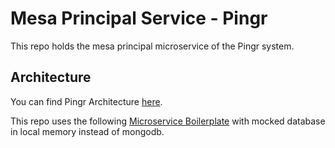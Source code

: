 # Mesa Principal Service - Pingr

This repo holds the mesa principal microservice of the Pingr system.

## Architecture

You can find Pingr Architecture [here](https://drive.google.com/file/d/1vhQkQbRyt0XV6shNbLgarM_9yVwNLwS1/view?usp=sharing).

This repo uses the following [Microservice Boilerplate](https://github.com/Pingr-IMEUSP/ts-ms-boilerplate) with mocked database in local memory instead of mongodb.
